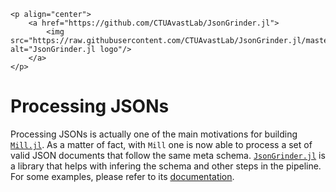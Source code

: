 ```@raw html
<p align="center">
    <a href="https://github.com/CTUAvastLab/JsonGrinder.jl">
        <img src="https://raw.githubusercontent.com/CTUAvastLab/JsonGrinder.jl/master/docs/src/assets/logo.svg" alt="JsonGrinder.jl logo"/>
    </a>
</p>
```

# Processing JSONs

Processing JSONs is actually one of the main motivations for building [`Mill.jl`](https://github.com/CTUAvastLab/Mill.jl). As a matter of fact, with `Mill` one is now able to process a set of valid JSON documents that follow the same meta schema. [`JsonGrinder.jl`](https://github.com/CTUAvastLab/JsonGrinder.jl) is a library that helps with infering the schema and other steps in the pipeline. For some examples, please refer to its [documentation](https://CTUAvastLab.github.io/JsonGrinder.jl/stable).

